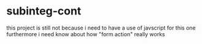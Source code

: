 # subinteg-cont
this project is still not because i need to have a use of javscript for this one  furthermore i need know about how "form action" really works
